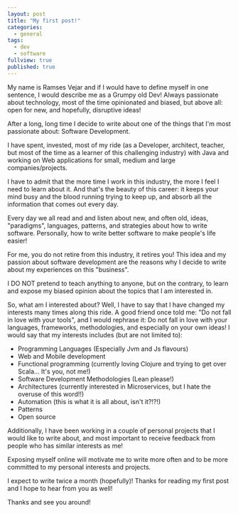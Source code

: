 ```yaml
---
layout: post
title: "My first post!"
categories: 
  - general
tags: 
  - dev
  - software
fullview: true
published: true
---
```


My name is Ramses Vejar and if I would have to define myself in one sentence, I would describe me as a Grumpy old Dev! Always passionate about technology, most of the time opinionated and biased, but above all: open for new, and hopefully, disruptive ideas!

After a long, long time I decide to write about one of the things that I'm most passionate about: Software Development.

I have spent, invested, most of my ride (as a Developer, architect, teacher, but most of the time as a learner of this challenging industry) with Java and working on Web applications for small, medium and large companies/projects.

I have to admit that the more time I work in this industry, the more I feel I need to learn about it. And that's the beauty of this career: it keeps your mind busy and the blood running trying to keep up, and absorb all the information that comes out every day.

Every day we all read and and listen about new, and often old, ideas, "paradigms", languages, patterns, and strategies about how to write software. Personally, how to write better software to make people's life easier!

For me, you do not retire from this industry, it retires you! This idea and my passion about software development are the reasons why I decide to write about my experiences on this "business".

I DO NOT pretend to teach anything to anyone, but on the contrary, to learn and expose my biased opinion about the topics that I am interested in.

So, what am I interested about? Well, I have to say that I have changed my interests many times along this ride. A good friend once told me: "Do not fall in love with your tools", and I would rephrase it: Do not fall in love with your languages, frameworks, methodologies, and especially on your own ideas! I would say that my interests includes (but are not limited to):

- Programming Languages (Especially Jvm and Js flavours)
- Web and Mobile development
- Functional programming (currently loving Clojure and trying to get over Scala... It's you, not me!) 
- Software Development Methodologies (Lean please!)
- Architectures (currently interested in Microservices, but I hate the overuse of this word!!)
- Automation (this is what it is all about, isn't it?!?!)
- Patterns
- Open source

Additionally, I have been working in a couple of personal projects that I would like to write about, and most important to receive feedback from people who has similar interests as me!

Exposing myself online will motivate me to write more often and to be more committed to my personal interests and projects.


I expect to write twice a month (hopefully)! Thanks for reading my first post and I hope to hear from you as well!

Thanks and see you around!

